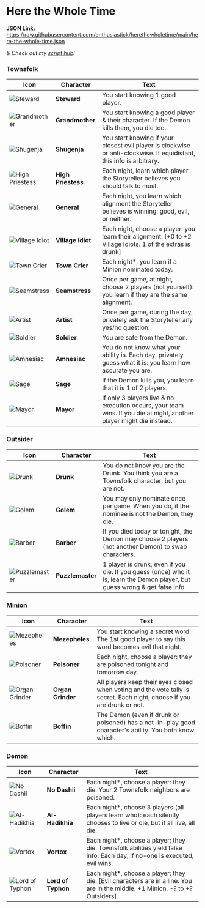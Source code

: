 # Here the Whole Time

**JSON Link:** https://raw.githubusercontent.com/enthusiastick/herethewholetime/main/here-the-whole-time.json

*& Check out my [script hub](https://botc.eben.games/ "Blood on the Clocktower scripts by eben")!*

### Townsfolk

Icon | Character | Text
--- | --- | ---
![Steward](https://wiki.bloodontheclocktower.com/images/f/fe/Icon_steward.png) | **Steward** | You start knowing 1 good player.
![Grandmother](https://wiki.bloodontheclocktower.com/images/2/26/Icon_grandmother.png) | **Grandmother** | You start knowing a good player & their character. If the Demon kills them, you die too.
![Shugenja](https://wiki.bloodontheclocktower.com/images/1/11/Icon_shugenja.png) | **Shugenja** | You start knowing if your closest evil player is clockwise or anti-clockwise. If equidistant, this info is arbitrary.
![High Priestess](https://wiki.bloodontheclocktower.com/images/6/63/Icon_highpriestess.png) | **High Priestess** | Each night, learn which player the Storyteller believes you should talk to most.
![General](https://wiki.bloodontheclocktower.com/images/9/99/Icon_general.png) | **General** | Each night, you learn which alignment the Storyteller believes is winning: good, evil, or neither.
![Village Idiot](https://wiki.bloodontheclocktower.com/images/d/da/Icon_villageidiot.png) | **Village Idiot** | Each night, choose a player: you learn their alignment. [+0 to +2 Village Idiots. 1 of the extras is drunk]
![Town Crier](https://wiki.bloodontheclocktower.com/images/e/ef/Icon_towncrier.png) | **Town Crier** | Each night\*, you learn if a Minion nominated today.
![Seamstress](https://wiki.bloodontheclocktower.com/images/5/53/Icon_seamstress.png) | **Seamstress** | Once per game, at night, choose 2 players (not yourself): you learn if they are the same alignment.
![Artist](https://wiki.bloodontheclocktower.com/images/1/1a/Icon_artist.png) | **Artist** | Once per game, during the day, privately ask the Storyteller any yes/no question.
![Soldier](https://wiki.bloodontheclocktower.com/images/c/c3/Icon_soldier.png) | **Soldier** | You are safe from the Demon.
![Amnesiac](https://wiki.bloodontheclocktower.com/images/2/26/Icon_amnesiac.png) | **Amnesiac** | You do not know what your ability is. Each day, privately guess what it is: you learn how accurate you are.
![Sage](https://wiki.bloodontheclocktower.com/images/a/a0/Icon_sage.png) | **Sage** | If the Demon kills you, you learn that it is 1 of 2 players.
![Mayor](https://wiki.bloodontheclocktower.com/images/a/a1/Icon_mayor.png) | **Mayor** | If only 3 players live & no execution occurs, your team wins. If you die at night, another player might die instead.

### Outsider

Icon | Character | Text
--- | --- | ---
![Drunk](https://wiki.bloodontheclocktower.com/images/4/4a/Icon_drunk.png) | **Drunk** | You do not know you are the Drunk. You think you are a Townsfolk character, but you are not.
![Golem](https://wiki.bloodontheclocktower.com/images/2/2b/Icon_golem.png) | **Golem** | You may only nominate once per game. When you do, if the nominee is not the Demon, they die.
![Barber](https://wiki.bloodontheclocktower.com/images/1/16/Icon_barber.png) | **Barber** | If you died today or tonight, the Demon may choose 2 players (not another Demon) to swap characters.
![Puzzlemaster](https://wiki.bloodontheclocktower.com/images/7/7a/Icon_puzzlemaster.png) | **Puzzlemaster** | 1 player is drunk, even if you die. If you guess (once) who it is, learn the Demon player, but guess wrong & get false info.

### Minion

Icon | Character | Text
--- | --- | ---
![Mezepheles](https://wiki.bloodontheclocktower.com/images/f/f2/Icon_mezepheles.png) | **Mezepheles** | You start knowing a secret word. The 1st good player to say this word becomes evil that night.
![Poisoner](https://wiki.bloodontheclocktower.com/images/b/b1/Icon_poisoner.png) | **Poisoner** | Each night, choose a player: they are poisoned tonight and tomorrow day.
![Organ Grinder](https://wiki.bloodontheclocktower.com/images/6/61/Icon_organgrinder.png) | **Organ Grinder** | All players keep their eyes closed when voting and the vote tally is secret. Each night, choose if you are drunk or not.
![Boffin](https://wiki.bloodontheclocktower.com/images/e/e0/Icon_boffin.png) | **Boffin** | The Demon (even if drunk or poisoned) has a not-in-play good character's ability. You both know which.


### Demon

Icon | Character | Text
--- | --- | ---
![No Dashii](https://wiki.bloodontheclocktower.com/images/e/eb/Icon_nodashii.png) | **No Dashii** | Each night\*, choose a player: they die. Your 2 Townsfolk neighbors are poisoned.
![Al-Hadikhia](https://wiki.bloodontheclocktower.com/images/1/18/Icon_alhadikhia.png) | **Al-Hadikhia** | Each night\*, choose 3 players (all players learn who): each silently chooses to live or die, but if all live, all die.
![Vortox](https://wiki.bloodontheclocktower.com/images/8/89/Icon_vortox.png) | **Vortox** | Each night\*, choose a player; they die. Townsfolk abilities yield false info. Each day, if no-one is executed, evil wins.
![Lord of Typhon](https://wiki.bloodontheclocktower.com/images/c/cf/Icon_lordoftyphon.png) | **Lord of Typhon** | Each night*, choose a player: they die. [Evil characters are in a line. You are in the middle. +1 Minion. -? to +? Outsiders]

